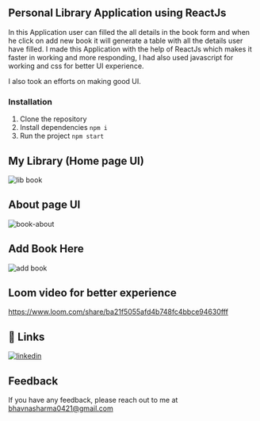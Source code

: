 
## Personal Library Application using ReactJs

In this Application user can filled the all details in the book form and when he click on add new book it will generate a table with all the details user have filled. I made this Application with the help of ReactJs which makes it faster in working and more responding, I had also used javascript for working and css for better UI experience.

I also took an efforts on making good UI.





### Installation

1. Clone the repository
2. Install dependencies `npm i`
3. Run the project `npm start`


## My Library (Home page UI)

![lib book](https://user-images.githubusercontent.com/98327416/192082215-8525eecf-828d-4b8b-8b65-3d3038130ecf.png)


## About page UI

![book-about](https://user-images.githubusercontent.com/98327416/192082260-feb20f14-0649-4714-b8eb-4030b556111f.png)

## Add Book Here

![add book](https://user-images.githubusercontent.com/98327416/192082326-c2663c3b-d71c-46d0-9e70-d9af77465ecb.png)


##  Loom video for better experience


https://www.loom.com/share/ba21f5055afd4b748fc4bbce94630fff


## 🔗 Links
[![linkedin](https://img.shields.io/badge/linkedin-0A66C2?style=for-the-badge&logo=linkedin&logoColor=white)](https://www.linkedin.com/in/bhavna-sharma-1060a620b/)



## Feedback

If you have any feedback, please reach out to me at bhavnasharma0421@gmail.com

